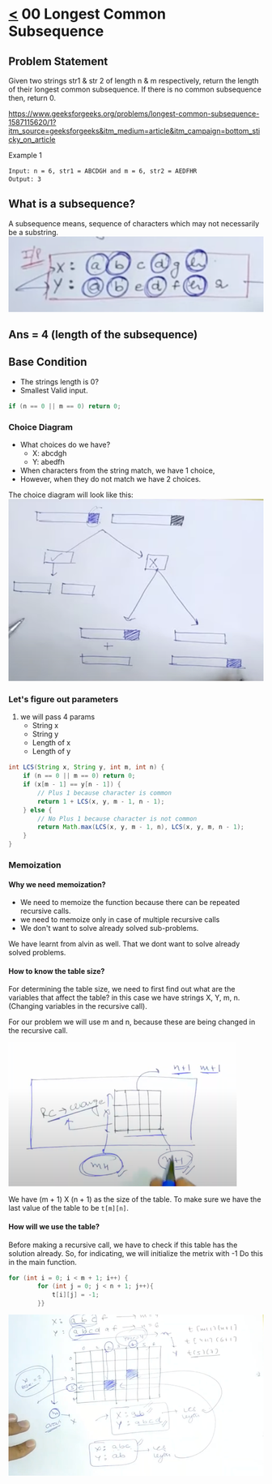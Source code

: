 # [<](../Readme.md) 00 Longest Common  Subsequence

## Problem Statement
Given two strings str1 & str 2 of length n & m respectively, 
return the length of their longest common subsequence. If there is no 
common subsequence then, return 0.

https://www.geeksforgeeks.org/problems/longest-common-subsequence-1587115620/1?itm_source=geeksforgeeks&itm_medium=article&itm_campaign=bottom_sticky_on_article

Example 1
```
Input: n = 6, str1 = ABCDGH and m = 6, str2 = AEDFHR
Output: 3
```


## What is a subsequence?

A subsequence means, sequence of characters which may not necessarily be a substring.
![img.png](img.png)
## Ans = 4 (length of the subsequence)

## Base Condition

- The strings length is 0?
- Smallest Valid input.

```java
if (n == 0 || m == 0) return 0;
```

### Choice Diagram

- What choices do we have?
  - X: abcdgh
  - Y: abedfh
- When characters from the string match, we have 1 choice,
- However, when they do not match we have 2 choices.

The choice diagram will look like this:
![img_1.png](img_1.png)

### Let's figure out parameters
1. we will pass 4 params
    - String x
    - String y
    - Length of x
    - Length of y

```java
int LCS(String x, String y, int m, int n) {
    if (n == 0 || m == 0) return 0;
    if (x[m - 1] == y[n - 1]) {
        // Plus 1 because character is common
        return 1 + LCS(x, y, m - 1, n - 1);
    } else {
        // No Plus 1 because character is not common
        return Math.max(LCS(x, y, m - 1, n), LCS(x, y, m, n - 1);
    }
}

```

### Memoization

#### Why we need memoization?

- We need to memoize the function because there can be repeated recursive calls.
- we need to memoize only in case of multiple recursive calls
- We don't want to solve already solved sub-problems.

We have learnt from alvin as well. That we dont want to solve already solved problems.

#### How to know the table size?

For determining the table size, we need to first find out what are the variables that affect the table?
in this case we have strings X, Y, m, n. (Changing variables in the recursive call).

For our problem we will use m and n, because these are being changed in the recursive call.

![img_2.png](img_2.png)

We have (m + 1) X (n + 1) as the size of the table.
To make sure we have the last value of the table to be `t[m][n]`.

#### How will we use the table?

Before making a recursive call, we have to check if this table has the solution already.
So, for indicating, we will initialize the metrix with -1
Do this in the main function.
```java
for (int i = 0; i < m + 1; i++) {
        for (int j = 0; j < n + 1; j++){
            t[i][j] = -1;
        }}
```
![img_3.png](img_3.png)